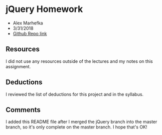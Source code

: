 # jQuery Homework
* Alex Marhefka
* 3/31/2018
* [Github Repo link](https://github.com/amarhefka/hw_jquery_marhefka_alex.git)

## Resources
I did not use any resources outside of the lectures and my notes on this assignment.

## Deductions
I reviewed the list of deductions for this project and in the syllabus.

## Comments
I added this README file after I merged the jQuery branch into the master branch, so it's only complete on the master branch. I hope that's OK!
